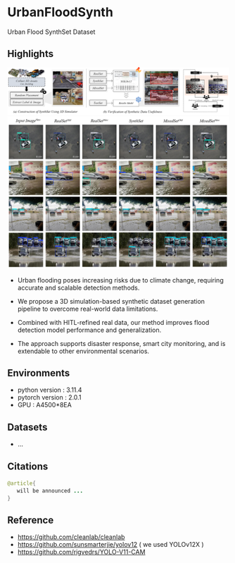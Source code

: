 # UrbanFloodSynth
Urban Flood SynthSet Dataset

## Highlights

![title.png](./images/fig1.png)  
![title.png](./images/fig2.png)  

- Urban flooding poses increasing risks due to climate change, requiring accurate and scalable detection methods.

- We propose a 3D simulation-based synthetic dataset generation pipeline to overcome real-world data limitations.

- Combined with HITL-refined real data, our method improves flood detection model performance and generalization.

- The approach supports disaster response, smart city monitoring, and is extendable to other environmental scenarios.

## Environments

- python  version : 3.11.4
- pytorch version :  2.0.1
- GPU : A4500*8EA

## Datasets

- ...

## Citations
```java
@article{
   will be announced ...
}
```

## Reference

- https://github.com/cleanlab/cleanlab
- https://github.com/sunsmarterjie/yolov12 ( we used YOLOv12X )
- https://github.com/rigvedrs/YOLO-V11-CAM
